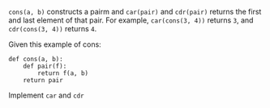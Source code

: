 `cons(a, b)` constructs a pairm and `car(pair)` and `cdr(pair)` returns the first and last element of that pair. For example, `car(cons(3, 4))` returns `3`, and `cdr(cons(3, 4))` returns `4`.

Given this example of cons:
```
def cons(a, b):
	def pair(f):
		return f(a, b)
	return pair
```
Implement `car` and `cdr`
